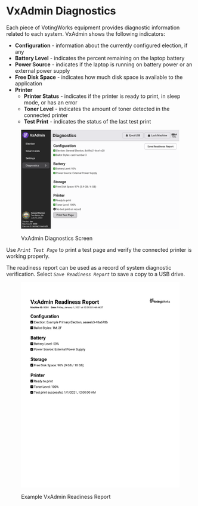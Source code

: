 # VxAdmin Diagnostics

Each piece of VotingWorks equipment provides diagnostic information related to each system.  VxAdmin shows the following indicators:

* **Configuration** - information about the currently configured election, if any
* **Battery Level** - indicates the percent remaining on the laptop battery
* **Power Source** - indicates if the laptop is running on battery power or an external power supply
* **Free Disk Space** - indicates how much disk space is available to the application
* **Printer**
  * &#x20;**Printer Status** - indicates if the printer is ready to print, in sleep mode, or has an error
  * **Toner Level** - indicates the amount of toner detected in the connected printer
  * **Test Print** - indicates the status of the last test print

<figure><img src="../.gitbook/assets/diagnostics-screen.png" alt="" width="563"><figcaption><p>VxAdmin Diagnostics Screen</p></figcaption></figure>

Use _`Print Test Page`_ to print a test page and verify the connected printer is working properly. &#x20;

The readiness report can be used as a record of system diagnostic verification.  Select _`Save Readiness Report`_ to save a copy to a USB drive.

<figure><img src="../.gitbook/assets/readiness-report-1.png" alt="" width="563"><figcaption><p>Example VxAdmin Readiness Report</p></figcaption></figure>
